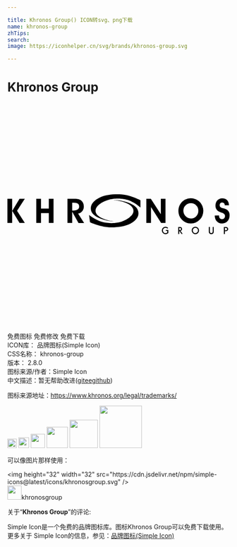 ```yaml
---

title: Khronos Group() ICON转svg、png下载
name: khronos-group
zhTips: 
search: 
image: https://iconhelper.cn/svg/brands/khronos-group.svg

---
```


# Khronos Group  <small style="font-size: 60%;font-weight: 100"></small>

<div id="svg" class="svg-wrap">
<svg role="img" viewBox="0 0 24 24" xmlns="http://www.w3.org/2000/svg"><title>Khronos Group icon</title><path d="M.511 12.946H0v-2.615h.511v2.615zm.008-1.299l.791-1.316h.571l-.839 1.298.839 1.316h-.57l-.792-1.298zm3.11.238v1.061h-.511v-2.615h.511v1.061h.843v-1.061h.511v2.615h-.51v-1.061h-.844zm3.37 1.061h-.511v-2.615h.621c.198 0 .345.006.442.021a.787.787 0 0 1 .587.358.82.82 0 0 1 .117.439.806.806 0 0 1-.167.515.743.743 0 0 1-.453.269l.653 1.014h-.609l-.678-1.212-.002 1.211zm0-1.34h.114c.208 0 .365-.037.474-.112a.377.377 0 0 0 .161-.328c0-.139-.045-.241-.136-.307-.09-.066-.231-.099-.422-.099h-.191v.846zm8.51 1.34h-.502v-2.615h.485L16.574 12v-1.669h.502v2.615h-.475l-1.092-1.72v1.72zm2.962-1.313a1.353 1.353 0 0 1 .228-.765c.129-.189.292-.333.487-.435a1.358 1.358 0 0 1 1.141-.053 1.37 1.37 0 0 1 .731.729 1.413 1.413 0 0 1 .005 1.04c-.065.164-.159.31-.283.436a1.327 1.327 0 0 1-.963.413c-.195 0-.374-.035-.54-.105a1.27 1.27 0 0 1-.436-.309 1.34 1.34 0 0 1-.37-.951zm.535-.018a.854.854 0 0 0 .221.58.83.83 0 0 0 .274.201.765.765 0 0 0 .316.071.762.762 0 0 0 .576-.244.847.847 0 0 0 .232-.608.78.78 0 0 0-.235-.569.764.764 0 0 0-.564-.236.799.799 0 0 0-.582.235.775.775 0 0 0-.238.57zm3.389.522l.469-.001v.037c0 .11.028.198.085.263a.286.286 0 0 0 .227.099.32.32 0 0 0 .241-.092.347.347 0 0 0 .089-.25c0-.168-.12-.289-.36-.362a1.981 1.981 0 0 1-.074-.023c-.203-.063-.354-.154-.452-.27a.665.665 0 0 1-.147-.443c0-.245.068-.443.204-.591a.702.702 0 0 1 .544-.223c.212 0 .381.066.506.198s.196.318.21.555h-.464v-.022a.271.271 0 0 0-.076-.2.268.268 0 0 0-.198-.076c-.084 0-.15.026-.199.079s-.072.124-.072.214c0 .039.005.072.015.101.01.03.026.056.048.079.049.054.155.103.316.15.072.019.127.035.165.049.179.061.312.148.398.262s.13.259.13.436c0 .27-.075.485-.225.649a.768.768 0 0 1-.595.245.733.733 0 0 1-.566-.236c-.141-.16-.215-.369-.219-.627zm-5.032 1.337l-.07.077a.334.334 0 0 0-.103-.065.292.292 0 0 0-.111-.021.26.26 0 0 0-.2.084c-.054.056-.08.124-.08.205s.027.15.08.205c.054.056.12.084.2.084a.29.29 0 0 0 .189-.067v-.173h-.155v-.102h.266v.336a.619.619 0 0 1-.147.085.436.436 0 0 1-.152.028.383.383 0 0 1-.395-.395.4.4 0 0 1 .233-.363.428.428 0 0 1 .32-.002.332.332 0 0 1 .125.084zm1.091-.094h.143a.83.83 0 0 1 .099.006.247.247 0 0 1 .068.022c.032.017.058.043.076.076s.028.072.028.114a.182.182 0 0 1-.048.128.213.213 0 0 1-.128.067l.229.31-.106.045-.252-.365v.347l-.112.009.003-.759zm.113.1v.238h.04c.048 0 .085-.01.112-.032a.112.112 0 0 0 .04-.09.106.106 0 0 0-.037-.087.181.181 0 0 0-.111-.03h-.044v.001zm1.738-.119a.377.377 0 0 1 .256.095.403.403 0 0 1-.097.665.39.39 0 0 1-.161.032.395.395 0 0 1-.257-.095.404.404 0 0 1-.138-.302.4.4 0 0 1 .254-.371.402.402 0 0 1 .143-.024zm0 .104a.26.26 0 0 0-.2.084c-.054.056-.08.124-.08.205s.027.15.08.205c.054.056.12.083.201.083a.284.284 0 0 0 .281-.289.279.279 0 0 0-.282-.288zm1.563-.095v.426c0 .09.012.154.035.191.023.036.062.054.117.054s.096-.017.12-.052.037-.092.037-.172v-.436l.108-.01v.473c0 .061-.004.108-.013.141s-.025.061-.045.085a.216.216 0 0 1-.087.059.318.318 0 0 1-.115.022c-.09 0-.159-.026-.203-.076-.045-.05-.067-.128-.067-.231v-.461l.113-.013zm1.515.01h.199c.085 0 .151.019.196.058.045.039.067.096.067.169 0 .07-.026.125-.077.167a.335.335 0 0 1-.213.061.832.832 0 0 1-.057-.003h-.003v.297l-.112.009v-.758zm.112.1v.25l.031.004a.433.433 0 0 0 .037.001c.054 0 .096-.01.124-.032a.114.114 0 0 0 .043-.096c0-.044-.013-.076-.039-.097-.026-.021-.067-.031-.123-.031h-.073v.001zm-12.03-.704c-.897-.032-2.123-.442-2.377-1.033-.219-.538-.001-1.165 1.034-1.61.615-.256 1.544-.328 2.261-.262 1.016.093 1.985.618 1.986.621v.737l-.001.049s-.315-.285-.709-.515c-.371-.217-.71-.369-1.384-.431-.158-.014-.426-.05-.861.01-.176.025-.423.043-.981.288a2.342 2.342 0 0 0-.476.285 2.953 2.953 0 0 0-.223.201c-.159.199-.243.349-.203.62.046.204.137.332.399.527.114.085.127.084.177.11.469.243.843.332 1.378.399m.03-2.294c.9-.004 2.176.356 2.507.937.291.528.156 1.162-.817 1.646-.578.28-1.496.389-2.219.351-1.026-.053-2.062-.54-2.063-.541l-.098-.735-.006-.049s.352.272.776.487c.399.201.758.341 1.438.376.159.009.431.032.857-.044.172-.031.417-.059.94-.325a1.98 1.98 0 0 0 .632-.512c.132-.205.196-.358.12-.626-.074-.201-.181-.325-.467-.51-.124-.08-.137-.079-.191-.103-.5-.223-.884-.297-1.428-.343"/></svg>
</div>
<detail full-name='khronos-group'></detail>

<div class="detail-page">
<p>
<span><span class="badge-success badge">免费图标</span> <span class="badge-success badge">免费修改</span>  <span class="badge-success badge">免费下载</span> </span>
<br/>
<span>
ICON库：
<span class="badge-secondary badge">品牌图标(Simple Icon)</span> 
</span>
<br/>
<span>
CSS名称：
<span class="badge-secondary badge">khronos-group</span> 
</span>

<br/>
<span>
版本：
<span class="badge-secondary badge">2.8.0</span> 
</span>
<br/>
<span>图标来源/作者：<span class="badge-light badge">Simple Icon</span></span> 
<br/>
<span class="zh-detail">中文描述：暂无<span class="help-link"><span>帮助改进</span>(<a href="https://gitee.com/liuwave/icon-helper/edit/master/json/brands/khronos-group.json" target="_blank" rel="noopener noreferrer">gitee</a><a href="https://github.com/liuwave/icon-helper/edit/master/json/brands/khronos-group.json" target="_blank" rel="noopener noreferrer">github</a></span>)</span><br/>
</p>
</div><div class="description description alert alert-light"><p>图标来源地址：<a href="https://www.khronos.org/legal/trademarks/" target="_blank" rel="noopener noreferrer">https://www.khronos.org/legal/trademarks/</a></p></div>
<div class="alert alert-dark">
<img height="21" width="21" src="https://cdn.jsdelivr.net/npm/simple-icons@latest/icons/khronosgroup.svg" />
<img height="24" width="24" src="https://cdn.jsdelivr.net/npm/simple-icons@latest/icons/khronosgroup.svg" />
<img height="32" width="32" src="https://cdn.jsdelivr.net/npm/simple-icons@latest/icons/khronosgroup.svg" />
<img height="48" width="48" src="https://cdn.jsdelivr.net/npm/simple-icons@latest/icons/khronosgroup.svg" />
<img height="64" width="64" src="https://cdn.jsdelivr.net/npm/simple-icons@latest/icons/khronosgroup.svg" />
<img height="96" width="96" src="https://cdn.jsdelivr.net/npm/simple-icons@latest/icons/khronosgroup.svg" />

</div>
<div>
  <p>可以像图片那样使用：    
  </p>
  <div class="alert alert-primary" style="font-size: 14px">
    &lt;img height="32" width="32" src="https://cdn.jsdelivr.net/npm/simple-icons@latest/icons/khronosgroup.svg" /&gt;
    <copy-btn content='<img height="32" width="32" src="https://cdn.jsdelivr.net/npm/simple-icons@latest/icons/khronosgroup.svg" />'></copy-btn>
  </div>
  <div class="alert alert-secondary">
    <img height="32" width="32" src="https://cdn.jsdelivr.net/npm/simple-icons@latest/icons/khronosgroup.svg" />khronosgroup
    <copy-btn content="khronosgroup" btn-title="复制图标名称"></copy-btn>
  </div>
</div>
<div class="icon-detail__container">
<p>关于“<b>Khronos Group</b>”的评论:</p>
</div>
<Vssue title="关于“Khronos Group”的评论" />
<div><p>Simple Icon是一个免费的品牌图标库。图标Khronos Group可以免费下载使用。更多关于  Simple Icon的信息，参见：<a target="_blank" href="https://iconhelper.cn/brands.html">品牌图标(Simple Icon)</a>
</p></div>
